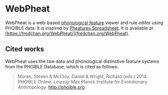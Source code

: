 # WebPheat
WebPheat is a web-based [phonological feature](https://en.wikipedia.org/wiki/Distinctive_feature) viewer and rule editor using PHOIBLE data. It is inspired by [Pheatures Spreadsheet](https://linguistics.ucla.edu/people/hayes/120a/Pheatures/). It is available at [https://fredchan.org/WebPheat/](fredchan.org/WebPheat).

## Cited works
WebPheat uses the raw data and phonological distinctive feature systems from the PHOIBLE Database, which is cited as follows:
> Moran, Steven & McCloy, Daniel & Wright, Richard (eds.) 2014. PHOIBLE Online. Leipzig: Max Planck Institute for Evolutionary Anthropology. http://phoible.org.
